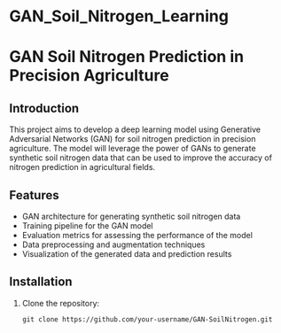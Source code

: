 # GAN_Soil_Nitrogen_Learning
# GAN Soil Nitrogen Prediction in Precision Agriculture

## Introduction
This project aims to develop a deep learning model using Generative Adversarial Networks (GAN) for soil nitrogen prediction in precision agriculture. The model will leverage the power of GANs to generate synthetic soil nitrogen data that can be used to improve the accuracy of nitrogen prediction in agricultural fields.

## Features
- GAN architecture for generating synthetic soil nitrogen data
- Training pipeline for the GAN model
- Evaluation metrics for assessing the performance of the model
- Data preprocessing and augmentation techniques
- Visualization of the generated data and prediction results

## Installation
1. Clone the repository:
   ```shell
   git clone https://github.com/your-username/GAN-SoilNitrogen.git
